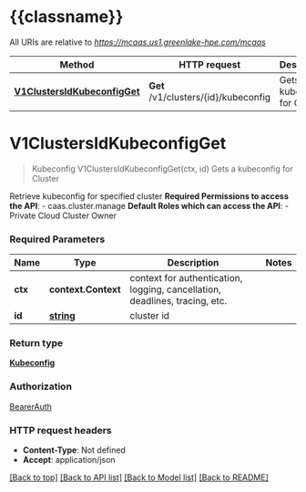 # {{classname}}

All URIs are relative to *https://mcaas.us1.greenlake-hpe.com/mcaas*

Method | HTTP request | Description
------------- | ------------- | -------------
[**V1ClustersIdKubeconfigGet**](KubeConfigApi.md#V1ClustersIdKubeconfigGet) | **Get** /v1/clusters/{id}/kubeconfig | Gets a kubeconfig for Cluster

# **V1ClustersIdKubeconfigGet**
> Kubeconfig V1ClustersIdKubeconfigGet(ctx, id)
Gets a kubeconfig for Cluster

Retrieve kubeconfig for specified cluster  **Required Permissions to access the API**:    - caas.cluster.manage  **Default Roles which can access the API**:    - Private Cloud Cluster Owner 

### Required Parameters

Name | Type | Description  | Notes
------------- | ------------- | ------------- | -------------
 **ctx** | **context.Context** | context for authentication, logging, cancellation, deadlines, tracing, etc.
  **id** | [**string**](.md)| cluster id | 

### Return type

[**Kubeconfig**](Kubeconfig.md)

### Authorization

[BearerAuth](../README.md#BearerAuth)

### HTTP request headers

 - **Content-Type**: Not defined
 - **Accept**: application/json

[[Back to top]](#) [[Back to API list]](../README.md#documentation-for-api-endpoints) [[Back to Model list]](../README.md#documentation-for-models) [[Back to README]](../README.md)

